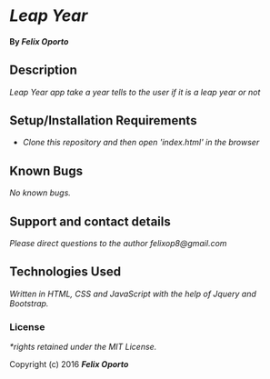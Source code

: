 # _Leap Year_

#### By _**Felix Oporto**_

## Description

_Leap Year app take a year tells to the user if it is a leap year or not_

## Setup/Installation Requirements

* _Clone this repository and then open 'index.html' in the browser_

## Known Bugs

_No known bugs._

## Support and contact details

_Please direct questions  to the author felixop8@gmail.com_

## Technologies Used

_Written in HTML, CSS and JavaScript with the help of Jquery and Bootstrap._

### License

_*rights retained under the MIT License._

Copyright (c) 2016 **_Felix Oporto_**
